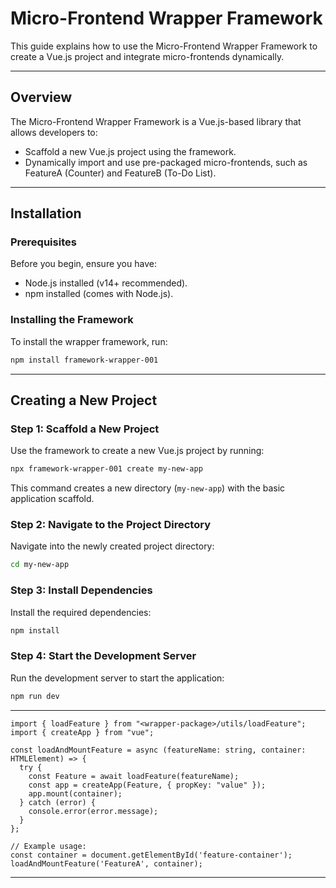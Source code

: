 # Micro-Frontend Wrapper Framework

This guide explains how to use the Micro-Frontend Wrapper Framework to create a Vue.js project and integrate micro-frontends dynamically.

---

## Overview

The Micro-Frontend Wrapper Framework is a Vue.js-based library that allows developers to:

- Scaffold a new Vue.js project using the framework.
- Dynamically import and use pre-packaged micro-frontends, such as FeatureA (Counter) and FeatureB (To-Do List).

---

## Installation

### Prerequisites

Before you begin, ensure you have:

- Node.js installed (v14+ recommended).
- npm installed (comes with Node.js).

### Installing the Framework

To install the wrapper framework, run:

```bash
npm install framework-wrapper-001
```

---

## Creating a New Project

### Step 1: Scaffold a New Project

Use the framework to create a new Vue.js project by running:

```bash
npx framework-wrapper-001 create my-new-app
```

This command creates a new directory (`my-new-app`) with the basic application scaffold.

### Step 2: Navigate to the Project Directory

Navigate into the newly created project directory:

```bash
cd my-new-app
```

### Step 3: Install Dependencies

Install the required dependencies:

```bash
npm install
```

### Step 4: Start the Development Server

Run the development server to start the application:

```bash
npm run dev
```
---

```code
import { loadFeature } from "<wrapper-package>/utils/loadFeature";
import { createApp } from "vue";

const loadAndMountFeature = async (featureName: string, container: HTMLElement) => {
  try {
    const Feature = await loadFeature(featureName);
    const app = createApp(Feature, { propKey: "value" });
    app.mount(container);
  } catch (error) {
    console.error(error.message);
  }
};

// Example usage:
const container = document.getElementById('feature-container');
loadAndMountFeature('FeatureA', container);
```
---